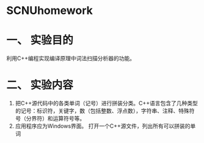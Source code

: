 # SCNUhomework
# 一、	实验目的
利用C++编程实现编译原理中词法扫描分析器的功能。

# 二、	实验内容
1.	把C++源代码中的各类单词（记号）进行拼装分类。C++语言包含了几种类型的记号：标识符，关键字，数（包括整数、浮点数），字符串、注释、特殊符号（分界符）和运算符号等。
2.	应用程序应为Windows界面。
打开一个C++源文件，列出所有可以拼装的单词
